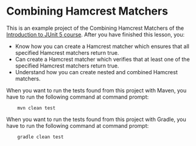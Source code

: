 # Combining Hamcrest Matchers

This is an example project of the Combining Hamcrest Matchers of the
[Introduction to JUnit 5 course](https://www.cleantestautomation.com/get-started-with-junit-5/). 
After you have finished this lesson, you: 

* Know how you can create a Hamcrest matcher which ensures that all specified Hamcrest matchers return true.
* Can create a Hamcrest matcher which verifies that at least one of the specified Hamcrest matchers return true.
* Understand how you can create nested and combined Hamcrest matchers.

When you want to run the tests found from this project with Maven, you have to run the
following command at command prompt:

        mvn clean test

When you want to run the tests found from this project with Gradle, you have to run the
following command at command prompt: 

        gradle clean test
